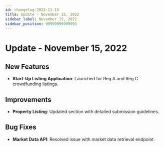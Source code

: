 ```yaml
---
id: changelog-2022-11-15
title: Update - November 15, 2022
sidebar_label: November 15, 2022
sidebar_position: 99999999999993
---
```


# Update - November 15, 2022

## New Features
- **Start-Up Listing Application**: Launched for Reg A and Reg C crowdfunding listings.

## Improvements
- **Property Listing**: Updated section with detailed submission guidelines.

## Bug Fixes
- **Market Data API**: Resolved issue with market data retrieval endpoint.
